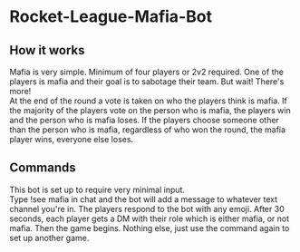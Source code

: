 # Rocket-League-Mafia-Bot

## How it works
Mafia is very simple. Minimum of four players or 2v2 required. One of the players is mafia and their goal is to sabotage their team. But wait! There's more! 
<br/>
At the end of the round a vote is taken on who the players think is mafia. If the majority of the players vote on the person who is mafia, the players win and the person who is mafia loses.
If the players choose someone other than the person who is mafia, regardless of who won the round, the mafia player wins, everyone else loses.

## Commands
This bot is set up to require very minimal input. 
<br/>
Type !see mafia in chat and the bot will add a message to whatever text channel you're in. The players respond to the bot with any emoji.
<b3/> 
After 30 seconds, each player gets a DM with their role which is either mafia, or not mafia. Then the game begins. Nothing else, just use the command again to set up another game.



